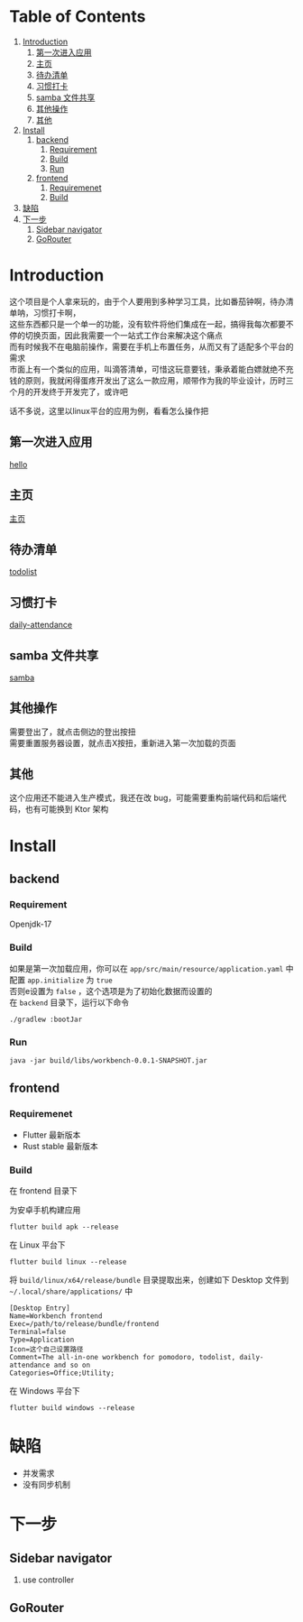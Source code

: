 
# Table of Contents

1.  [Introduction](#org0ea099e)
    1.  [第一次进入应用](#org2082fae)
    2.  [主页](#org5bd64b0)
    3.  [待办清单](#org9fba1b3)
    4.  [习惯打卡](#org2491012)
    5.  [samba 文件共享](#org9cc1681)
    6.  [其他操作](#org80977ea)
    7.  [其他](#orgac5dc41)
2.  [Install](#orga4faf67)
    1.  [backend](#org3706cc7)
        1.  [Requirement](#orgc6cf288)
        2.  [Build](#orgb67ed95)
        3.  [Run](#org7de5987)
    2.  [frontend](#org9d6e969)
        1.  [Requiremenet](#orge4f277f)
        2.  [Build](#orgc1ef86d)
3.  [缺陷](#org88aa472)
4.  [下一步](#org5626776)
    1.  [Sidebar navigator](#org9e3be9d)
    2.  [GoRouter](#org7a8a7ad)



<a id="org0ea099e"></a>

# Introduction

这个项目是个人拿来玩的，由于个人要用到多种学习工具，比如番茄钟啊，待办清单呐，习惯打卡啊，  
这些东西都只是一个单一的功能，没有软件将他们集成在一起，搞得我每次都要不停的切换页面，因此我需要一个一站式工作台来解决这个痛点  
而有时候我不在电脑前操作，需要在手机上布置任务，从而又有了适配多个平台的需求  
市面上有一个类似的应用，叫滴答清单，可惜这玩意要钱，秉承着能白嫖就绝不充钱的原则，我就闲得蛋疼开发出了这么一款应用，顺带作为我的毕业设计，历时三个月的开发终于开发完了，或许吧  

话不多说，这里以linux平台的应用为例，看看怎么操作把  


<a id="org2082fae"></a>

## 第一次进入应用

[hello](./docs/第一次加载应用.mp4)  


<a id="org5bd64b0"></a>

## 主页

[主页](./docs/主页.mp4)  


<a id="org9fba1b3"></a>

## 待办清单

[todolist](./docs/todolist.mp4)  


<a id="org2491012"></a>

## 习惯打卡

[daily-attendance](./docs/daily-attendance.mp4)  


<a id="org9cc1681"></a>

## samba 文件共享

[samba](./docs/samba.mp4)  


<a id="org80977ea"></a>

## 其他操作

需要登出了，就点击侧边的登出按扭  
需要重置服务器设置，就点击X按扭，重新进入第一次加载的页面  


<a id="orgac5dc41"></a>

## 其他

这个应用还不能进入生产模式，我还在改 bug，可能需要重构前端代码和后端代码，也有可能换到 Ktor 架构  


<a id="orga4faf67"></a>

# Install


<a id="org3706cc7"></a>

## backend


<a id="orgc6cf288"></a>

### Requirement

Openjdk-17  


<a id="orgb67ed95"></a>

### Build

如果是第一次加载应用，你可以在 `app/src/main/resource/application.yaml` 中配置 `app.initialize` 为 `true`  
否则e设置为 `false` ，这个选项是为了初始化数据而设置的  
在 `backend` 目录下，运行以下命令  

    ./gradlew :bootJar


<a id="org7de5987"></a>

### Run

    java -jar build/libs/workbench-0.0.1-SNAPSHOT.jar


<a id="org9d6e969"></a>

## frontend


<a id="orge4f277f"></a>

### Requiremenet

-   Flutter 最新版本
-   Rust stable 最新版本


<a id="orgc1ef86d"></a>

### Build

在 frontend 目录下  

为安卓手机构建应用  

    flutter build apk --release

在 Linux 平台下  

    flutter build linux --release

将 `build/linux/x64/release/bundle` 目录提取出来，创建如下 Desktop 文件到 `~/.local/share/applications/` 中  

    [Desktop Entry]
    Name=Workbench frontend
    Exec=/path/to/release/bundle/frontend
    Terminal=false
    Type=Application
    Icon=这个自己设置路径
    Comment=The all-in-one workbench for pomodoro, todolist, daily-attendance and so on
    Categories=Office;Utility;

在 Windows 平台下  

    flutter build windows --release


<a id="org88aa472"></a>

# 缺陷

-   并发需求
-   没有同步机制


<a id="org5626776"></a>

# 下一步


<a id="org9e3be9d"></a>

## Sidebar navigator

1.  use controller


<a id="org7a8a7ad"></a>

## GoRouter

